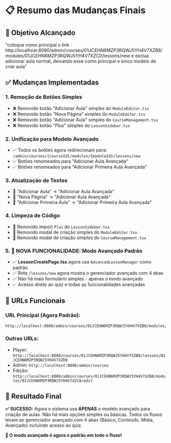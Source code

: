 # 📋 Resumo das Mudanças Finais

## 🎯 Objetivo Alcançado
"coloque como principal o link http://localhost:8080/admin/courses/01JCEHN6MZP3RQWJ5YH4V7XZB8/modules/01JCEHN6MZP3RQWJ5YH4V7XZC0/lessons/new e exclua adicionar aula normal, deixando esse como principal e único modelo de criar aula"

## ✅ Mudanças Implementadas

### 1. **Remoção de Botões Simples**
- ❌ Removido botão "Adicionar Aula" simples do `ModuleEditor.tsx`
- ❌ Removido botão "Nova Página" simples do `ModuleEditor.tsx`
- ❌ Removido botão "Adicionar Aula" simples do `CourseManagement.tsx`
- ❌ Removido botão "Plus" simples do `LessonSidebar.tsx`

### 2. **Unificação para Modelo Avançado**
- ✅ Todos os botões agora redirecionam para: `/admin/courses/{courseId}/modules/{moduleId}/lessons/new`
- ✅ Botões renomeados para "Adicionar Aula Avançada"
- ✅ Botões renomeados para "Adicionar Primeira Aula Avançada"

### 3. **Atualização de Textos**
- 📝 "Adicionar Aula" → "Adicionar Aula Avançada"
- 📝 "Nova Página" → "Adicionar Aula Avançada"
- 📝 "Adicionar Primeira Aula" → "Adicionar Primeira Aula Avançada"

### 4. **Limpeza de Código**
- 🧹 Removido import `Plus` do `LessonSidebar.tsx`
- 🧹 Removido modal de criação simples do `ModuleEditor.tsx`
- 🧹 Removido modal de criação simples do `CourseManagement.tsx`

### 5. **🎯 NOVA FUNCIONALIDADE: Modo Avançado Padrão**
- ✅ **LessonCreatePage.tsx** agora usa `AdvancedLessonManager` como padrão
- ✅ Rota `/lessons/new` agora mostra o gerenciador avançado com 4 abas
- ✅ Não há mais formulário simples - apenas o modo avançado
- ✅ Acesso direto ao quiz e todas as funcionalidades avançadas

## 🚀 URLs Funcionais

### URL Principal (Agora Padrão):
```
http://localhost:8080/admin/courses/01JCEHN6MZP3RQWJ5YH4V7XZB8/modules/01JCEHN6MZP3RQWJ5YH4V7XZC0/lessons/new
```

### Outras URLs:
- Player: `http://localhost:8080/courses/01JCEHN6MZP3RQWJ5YH4V7XZB8/lessons/01JCEHN6MZP3RQWJ5YH4V7XZD0`
- Admin: `http://localhost:8080/admin/courses`
- Edição: `http://localhost:8080/admin/courses/01JCEHN6MZP3RQWJ5YH4V7XZB8/modules/01JCEHN6MZP3RQWJ5YH4V7XZC0/edit`

## 🎉 Resultado Final

**✅ SUCESSO:** Agora o sistema usa **APENAS** o modelo avançado para criação de aulas. Não há mais opções simples ou básicas. Todos os fluxos levam ao gerenciador avançado com 4 abas (Básico, Conteúdo, Mídia, Avançado) incluindo acesso ao quiz.

**🎯 O modo avançado é agora o padrão em todo o fluxo!** 